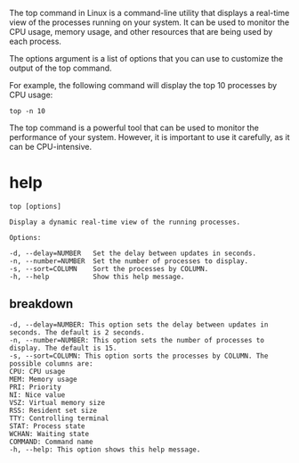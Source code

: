 The top command in Linux is a command-line utility that displays a real-time view of the processes running on your system. It can be used to monitor the CPU usage, memory usage, and other resources that are being used by each process.


The options argument is a list of options that you can use to customize the output of the top command.

For example, the following command will display the top 10 processes by CPU usage:

`top -n 10`

The top command is a powerful tool that can be used to monitor the performance of your system. However, it is important to use it carefully, as it can be CPU-intensive.
# help 

```
top [options]

Display a dynamic real-time view of the running processes.

Options:

-d, --delay=NUMBER   Set the delay between updates in seconds.
-n, --number=NUMBER  Set the number of processes to display.
-s, --sort=COLUMN    Sort the processes by COLUMN.
-h, --help           Show this help message.
```



## breakdown

```
-d, --delay=NUMBER: This option sets the delay between updates in seconds. The default is 2 seconds.
-n, --number=NUMBER: This option sets the number of processes to display. The default is 15.
-s, --sort=COLUMN: This option sorts the processes by COLUMN. The possible columns are:
CPU: CPU usage
MEM: Memory usage
PRI: Priority
NI: Nice value
VSZ: Virtual memory size
RSS: Resident set size
TTY: Controlling terminal
STAT: Process state
WCHAN: Waiting state
COMMAND: Command name
-h, --help: This option shows this help message.
```






























































































































































































































































































































































































































































































































































































































